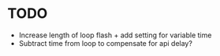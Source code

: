 # TODO

- Increase length of loop flash + add setting for variable time
- Subtract time from loop to compensate for api delay?
